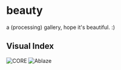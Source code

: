beauty
======

a (processing) gallery, hope it's beautiful. :) 

## Visual Index
![CORE](https://raw.github.com/HectorInsanE/beauty/master/CORE.png)
![Ablaze](https://raw.github.com/HectorInsanE/beauty/master/ablaze.tif)
